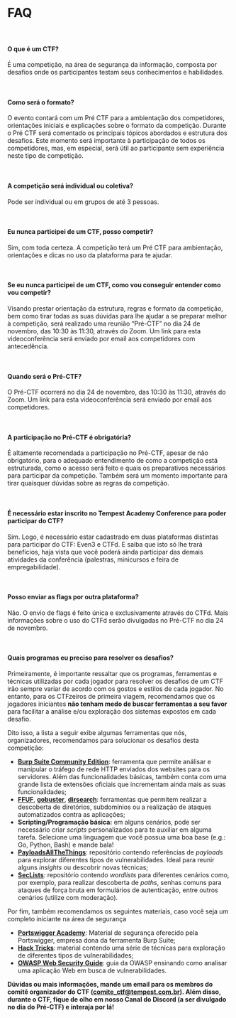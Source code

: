 <br>

# **FAQ**

<br>

#### **O que é um CTF?**
É uma competição, na área de segurança da informação, composta por desafios onde os participantes testam seus conhecimentos e habilidades.

<br>

#### **Como será o formato?**
O evento contará com um Pré CTF para a ambientação dos competidores, orientações iniciais e explicações sobre o formato da competição. Durante o Pré CTF será comentado os principais tópicos abordados e estrutura dos desafios. Este momento será importante à participação de todos os competidores, mas, em especial, será útil ao participante sem experiência neste tipo de competição.

<br>

#### **A competição será individual ou coletiva?**
Pode ser individual ou em grupos de até 3 pessoas.


<br>

#### **Eu nunca participei de um CTF, posso competir?**
Sim, com toda certeza. A competição terá um Pré CTF para ambientação, orientações e dicas no uso da plataforma para te ajudar.


<br>

#### **Se eu nunca participei de um CTF, como vou conseguir entender como vou competir?**
Visando prestar orientação da estrutura, regras e formato da competição, bem como tirar todas as suas dúvidas para lhe ajudar a se preparar melhor à competição, será realizado uma reunião “Pré-CTF” no dia 24 de novembro, das 10:30 às 11:30, através do Zoom. Um link para esta videoconferência será enviado por email aos competidores com antecedência.


<br>

#### **Quando será o Pré-CTF?**
O Pré-CTF ocorrerá no dia 24 de novembro, das 10:30 às 11:30, através do Zoom. Um link para esta videoconferência será enviado por email aos competidores.


<br>

#### **A participação no Pré-CTF é obrigatória?**
É altamente recomendada a participação no Pré-CTF, apesar de não obrigatório, para o adequado entendimento de como a competição está estruturada, como o acesso será feito e quais os preparativos necessários para participar da competição. Também será um momento importante para tirar quaisquer dúvidas sobre as regras da competição.


<br>

#### **É necessário estar inscrito no Tempest Academy Conference para poder participar do CTF?**
Sim. Logo, é necessário estar cadastrado em duas plataformas distintas para participar do CTF: Even3 e CTFd. E saiba que isto só lhe trará benefícios, haja vista que você poderá ainda participar das demais atividades da conferência (palestras, minicursos e feira de empregabilidade).

<br>

#### **Posso enviar as flags por outra plataforma?**
Não. O envio de flags é feito única e exclusivamente através do CTFd. Mais informações sobre o uso do CTFd serão divulgadas no Pré-CTF no dia 24 de novembro.

<br>

#### **Quais programas eu preciso para resolver os desafios?**
Primeiramente, é importante ressaltar que os programas, ferramentas e técnicas utilizadas por cada jogador para resolver os desafios de um CTF irão sempre variar de acordo com os gostos e estilos de cada jogador. No entanto, para os CTFzeiros de primeira viagem, recomendamos que os jogadores iniciantes **não tenham medo de buscar ferramentas a seu favor** para facilitar a análise e/ou exploração dos sistemas expostos em cada desafio.

Dito isso, a lista a seguir exibe algumas ferramentas que nós, organizadores, recomendamos para solucionar os desafios desta competição:

- [**Burp Suite Community Edition**](https://portswigger.net/burp/communitydownload): ferramenta que permite análisar e manipular o tráfego de rede HTTP enviados dos websites para os servidores. Além das funcionalidades básicas, também conta com uma grande lista de extensões oficiais que incrementam ainda mais as suas funcionalidades;
- [**FFUF**](https://github.com/ffuf/ffuf), [**gobuster**](https://github.com/OJ/gobuster), [**dirsearch**](https://github.com/maurosoria/dirsearch): ferramentas que permitem realizar a descoberta de diretórios, subdomínios ou a realização de ataques automatizados contra as aplicações;
- **Scripting/Programação básica:** em alguns cenários, pode ser necessário criar *scripts* personalizados para te auxiliar em alguma tarefa. Selecione uma linguagem que você possua uma boa base (e.g.: Go, Python, Bash) e mande bala!
- [**PayloadsAllTheThings**](https://github.com/swisskyrepo/PayloadsAllTheThings): repositório contendo referências de *payloads* para explorar diferentes tipos de vulnerabilidades. Ideal para reunir alguns *insights* ou descobrir novas técnicas;
- [**SecLists**](https://github.com/danielmiessler/SecLists): repositório contendo *wordlists* para diferentes cenários como, por exemplo, para realizar descoberta de *paths*, senhas comuns para ataques de força bruta em formulários de autenticação, entre outros cenários (utilize com moderação).

Por fim, também recomendamos os seguintes materiais, caso você seja um completo iniciante na área de segurança 

- [**Portswigger Academy**](https://portswigger.net/web-security): Material de segurança oferecido pela Portswigger, empresa dona da ferramenta Burp Suite;
- [**Hack Tricks**](https://book.hacktricks.xyz/pentesting-web/web-vulnerabilities-methodology): material contendo uma série de técnicas para exploração de diferentes tipos de vulnerabilidades;
- [**OWASP Web Security Guide**](https://owasp.org/www-project-web-security-testing-guide/stable/): guia da OWASP ensinando como analisar uma aplicação Web em busca de vulnerabilidades.


**Dúvidas ou mais informações, mande um email para os membros do comitê organizador do CTF (comite_ctf@tempest.com.br). Além disso, durante o CTF, fique de olho em nosso Canal do Discord (a ser divulgado no dia do Pré-CTF) e interaja por lá!**